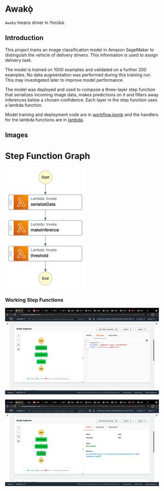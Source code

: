 # Awakọ̀

`Awakọ̀` means driver in Yorùbá. 

## Introduction
This project trains an image classification model in Amazon SageMaker to distinguish the vehicle of delivery drivers. This information is used to assign delivery task. 

The model is trained on 1000 examples and validated on a further 200 examples. No data augmentation was performed during this training run. This may investigated later to improve model performance.

The model was deployed and used to compose a three-layer step function that serializes incoming image data, makes predictions on it and filters away inferences below a chosen confidence. Each layer in the step function uses a lambda function.

Model training and deployment code are in [workflow.ipynb](awako/workflow.ipynb) and the handlers for the lambda functions are in [lambda](awako/lambda).

## Images
# Step Function Graph

![step_function_graph](images/stepfunctions_graph.png)
### Working Step Functions

![step_function1](images/successful_step_function_execution.png)

![step_function2](images/successful_step_fn_execution.png)